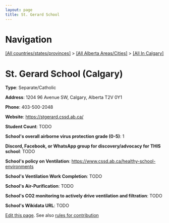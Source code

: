 ```yaml
---
layout: page
title: St. Gerard School
---
```

# Navigation

[[All countries/states/provinces]](../../..) > [[All Alberta Areas/Cities]](../..) > [[All In Calgary]](..)

# St. Gerard School (Calgary)

**Type**: Separate/Catholic

**Address**: 1204 96 Avenue SW, Calgary, Alberta T2V 0Y1

**Phone**: 403-500-2048

**Website**: <https://stgerard.cssd.ab.ca/>

**Student Count**: TODO

**School's overall airborne virus protection grade (0-5)**: 1

**Discord, Facebook, or WhatsApp group for discovery/advocacy for THIS school**: TODO

**School's policy on Ventilation**: <https://www.cssd.ab.ca/healthy-school-environments>

**School's Ventilation Work Completion**: TODO

**School's Air-Purification**: TODO

**School's CO2 monitoring to actively drive ventilation and filtration**: TODO

**School's Wikidata URL**: TODO


[Edit this page](https://github.com/ventilate-schools/AB/edit/main/./Calgary/St._Gerard_School.md). See also [rules for contribution](../../../contribution-rules/)